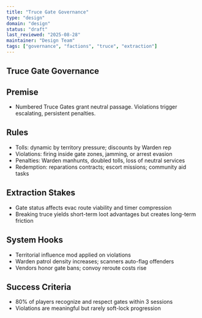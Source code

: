 ```yaml
---
title: "Truce Gate Governance"
type: "design"
domain: "design"
status: "draft"
last_reviewed: "2025-08-28"
maintainer: "Design Team"
tags: ["governance", "factions", "truce", "extraction"]
---
```


## Truce Gate Governance

## Premise

- Numbered Truce Gates grant neutral passage. Violations trigger escalating, persistent penalties.

## Rules

- Tolls: dynamic by territory pressure; discounts by Warden rep
- Violations: firing inside gate zones, jamming, or arrest evasion
- Penalties: Warden manhunts, doubled tolls, loss of neutral services
- Redemption: reparations contracts; escort missions; community aid tasks

## Extraction Stakes

- Gate status affects evac route viability and timer compression
- Breaking truce yields short-term loot advantages but creates long-term friction

## System Hooks

- Territorial influence mod applied on violations
- Warden patrol density increases; scanners auto-flag offenders
- Vendors honor gate bans; convoy reroute costs rise

## Success Criteria

- 80% of players recognize and respect gates within 3 sessions
- Violations are meaningful but rarely soft-lock progression
